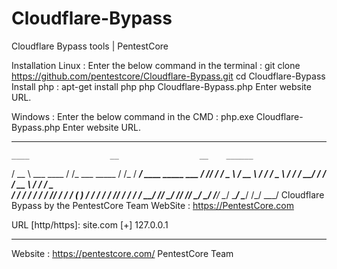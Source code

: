 # Cloudflare-Bypass
Cloudflare Bypass tools | PentestCore

Installation
Linux :
Enter the below command in the terminal :
git clone https://github.com/pentestcore/Cloudflare-Bypass.git
cd Cloudflare-Bypass
Install php :
apt-get install php
php Cloudflare-Bypass.php
Enter website URL.

Windows :
Enter the below command in the CMD :
php.exe Cloudflare-Bypass.php
Enter website URL.

*****************************************************************************************
    ____                  __                  __    ______
   / __ \  ___    ____   / /_  ___    _____  / /_  / ____/  ____    _____  ___
  / /_/ / / _ \  / __ \ / __/ / _ \  / ___/ / __/ / /      / __ \  / ___/ / _ \
 / ____/ /  __/ / / / // /_  /  __/ (__  ) / /_  / /___   / /_/ / / /    /  __/
/_/      \___/ /_/ /_/ \__/  \___/ /____/  \__/  \____/   \____/ /_/     \___/
                   Cloudflare Bypass by the PentestCore Team
                       WebSite : https://PentestCore.com

URL [http/https]: site.com
[+] 127.0.0.1

*****************************************************************************************

Website : https://pentestcore.com/
PentestCore Team
